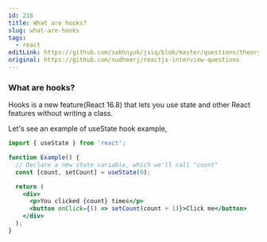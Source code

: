 ```yaml
---
id: 216
title: What are hooks?
slug: what-are-hooks
tags:
  - react
editLink: https://github.com/sakhnyuk/jsiq/blob/master/questions/theory/react/216.md
original: https://github.com/sudheerj/reactjs-interview-questions
---
```


### What are hooks?

Hooks is a new feature(React 16.8) that lets you use state and other React features without writing a class.

Let's see an example of useState hook example,

```jsx
import { useState } from 'react';

function Example() {
  // Declare a new state variable, which we'll call "count"
  const [count, setCount] = useState(0);

  return (
    <div>
      <p>You clicked {count} times</p>
      <button onClick={() => setCount(count + 1)}>Click me</button>
    </div>
  );
}
```